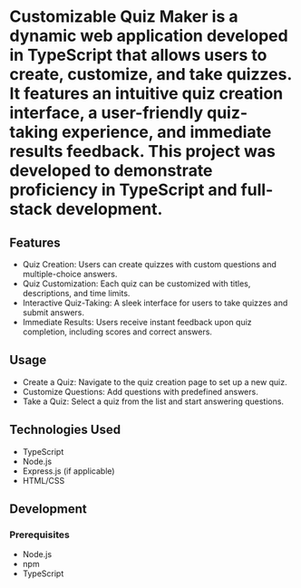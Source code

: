 # Customizable Quiz Maker is a dynamic web application developed in TypeScript that allows users to create, customize, and take quizzes. It features an intuitive quiz creation interface, a user-friendly quiz-taking experience, and immediate results feedback. This project was developed to demonstrate proficiency in TypeScript and full-stack development.

## Features
- Quiz Creation: Users can create quizzes with custom questions and multiple-choice answers.
- Quiz Customization: Each quiz can be customized with titles, descriptions, and time limits.
- Interactive Quiz-Taking: A sleek interface for users to take quizzes and submit answers.
- Immediate Results: Users receive instant feedback upon quiz completion, including scores and correct answers.

## Usage
- Create a Quiz: Navigate to the quiz creation page to set up a new quiz.
- Customize Questions: Add questions with predefined answers.
- Take a Quiz: Select a quiz from the list and start answering questions.

## Technologies Used
- TypeScript
- Node.js
- Express.js (if applicable)
- HTML/CSS

## Development
### Prerequisites
- Node.js
- npm
- TypeScript
